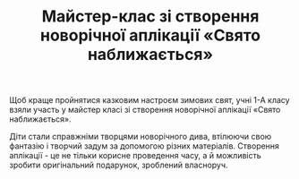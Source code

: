 ﻿---
title: Майстер-клас зі створення новорічної аплікації «Свято наближається»
---

Щоб краще пройнятися казковим настроєм зимових свят, учні 1-А класу взяли участь у майстер класі зі створення новорічної аплікації «Свято наближається».

Діти стали справжніми творцями новорічного дива, втілюючи свою фантазію і творчий задум за допомогою різних матеріалів. Створення аплікації - це не тільки корисне проведення часу, а й можливість зробити оригінальний подарунок, зроблений власноруч.

<slideshow />
